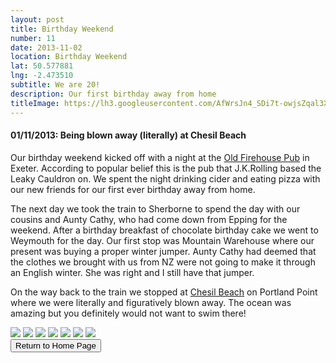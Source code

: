 ```yaml
---
layout: post
title: Birthday Weekend
number: 11
date: 2013-11-02
location: Birthday Weekend
lat: 50.577881
lng: -2.473510
subtitle: We are 20!
description: Our first birthday away from home
titleImage: https://lh3.googleusercontent.com/AfWrsJn4_SDi7t-owjsZqal3X1gld3viTB2q6RK27plSV8FfqpDCoTE_FXQVRZAAAAMWnqxHM8ItdVgU2POvcVgK7JnvIuqVcgzkthAZxztnSBFViJn4mFOx6qOrZKZV-3pgWhJpNXI=w2400
---
```


<h4>01/11/2013: Being blown away (literally) at Chesil Beach</h4>

Our birthday weekend kicked off with a night at the <a target="_blank" href="http://www.oldfirehouseexeter.co.uk/">Old Firehouse Pub</a> in Exeter. According to popular belief this is the pub that J.K.Rolling based the Leaky Cauldron on. We spent the night drinking cider and eating pizza with our new friends for our first ever birthday away from home. 

The next day we took the train to Sherborne to spend the day with our cousins and Aunty Cathy, who had come down from Epping for the weekend. After a birthday breakfast of chocolate birthday cake we went to Weymouth for the day. Our first stop was Mountain Warehouse where our present was buying a proper winter jumper. Aunty Cathy had deemed that the clothes we brought with us from NZ were not going to make it through an English winter. She was right and I still have that jumper.

On the way back to the train we stopped at <a target="_blank" href="https://www.visit-dorset.com/things-to-do/chesil-beach-p1306903">Chesil Beach</a> on Portland Point where we were literally and figuratively blown away. The ocean was amazing but you definitely would not want to swim there!

<img src="https://lh3.googleusercontent.com/WWppZGWb5MqoYBuP5lToMNpPXUmEQ97sgFOVj1S0W5VaGu8zuQGDrjJwk4sHDA_OcOtod5rEG2A1Ga8fvERwb7KF2pOGTPqEEmzP8bY5Af3yz83F6OdS6JJakGSuUTzj1Smqf-Dzuhs=w2400" class="image1">
<img src="https://lh3.googleusercontent.com/wPyzJksx3FGW6BdoOx5DC-KKapPKOInWDrzgs7ys-8FuVlU4GDonnu5atvX8W7uFg_XXKme8tkLWWc8TLXs9Mi6GbT9ppAlR1NwswHYVB_Edy4AgvBRIi0-z0peeK_H2lOa4DhWdFqE=w2400" class="image1">
<img src="https://lh3.googleusercontent.com/Ekx8rDB2evuibCZDAPVmbCo2Fw0IfKLXxzVHSEcWqVuAYbAg54JU5k6rhWPoCXeeQxS0wEH60fIU9Yd-ujiLGCwFhdL-jtumMFRwP3QZ2Y7ra51OlY1613BuimrtK0XqVXr8E3F1SRI=w2400" class="image1">
<img src="https://lh3.googleusercontent.com/-duWUnG78WVw3aLJia7_XW8acPROSBU15RKrY2b164kyXvWCjLu6osvlKR_A3wGSTUmSQFwc9_e8bc0kyjERP1igWHgmFpOzJNYaAcL4egMmEB1lE82MZqgNDaoonuSfFTLYHXoBP4E=w2400" class="image1">
<img src="https://lh3.googleusercontent.com/dDIQJbaWWImy5R9qc38lpA8dsNKF5eCoaMHrLIHRJ-lLVT18PGqWt8wwovgomoTyxfgVg_AZ446tLXG4I5mkXRb2JaL1aVm-JtjdoOzvUNItXyU_F2Hn8nauj8M5POFOhMlRXjHC7Xk=w2400" class="image1">
<img src="https://lh3.googleusercontent.com/cIXh8v8p-AaczoBI_WDtq6MHKHplhyT4PqxE9q0PbEVHHgdUz608jtTAsqJ8pQHyOd-Dn-4Dm7mQ3B8CVXHwPlg2LKjKDYLoe_VYOorFG3W2by36SM_UV-ARQnqqL5kXjMqAYC9NEfk=w2400" class="image1">
<img src="https://lh3.googleusercontent.com/DJG0uVadILkQABYc5OL8HOvhfNpP0nRLxvzCNv8s0NbWgcIZB8A7myqR_Q7mXqetxrUkNZHNI1abPz53MZXk0VkA_nwpD-HkV368y3oM_OTiQw90QO8GDWUxj2KCxYTAeMAsPnidtvY=w2400" class="image4">

<div class="wrapper">
  <input type="button" class="button" value="Return to Home Page" onclick="self.close()">
</div>
